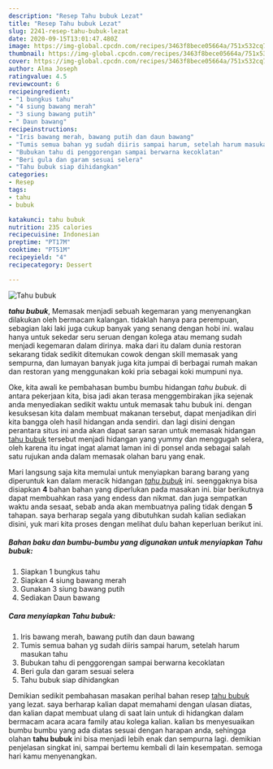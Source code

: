 ```yaml
---
description: "Resep Tahu bubuk Lezat"
title: "Resep Tahu bubuk Lezat"
slug: 2241-resep-tahu-bubuk-lezat
date: 2020-09-15T13:01:47.480Z
image: https://img-global.cpcdn.com/recipes/3463f8bece05664a/751x532cq70/tahu-bubuk-foto-resep-utama.jpg
thumbnail: https://img-global.cpcdn.com/recipes/3463f8bece05664a/751x532cq70/tahu-bubuk-foto-resep-utama.jpg
cover: https://img-global.cpcdn.com/recipes/3463f8bece05664a/751x532cq70/tahu-bubuk-foto-resep-utama.jpg
author: Alma Joseph
ratingvalue: 4.5
reviewcount: 6
recipeingredient:
- "1 bungkus tahu"
- "4 siung bawang merah"
- "3 siung bawang putih"
- " Daun bawang"
recipeinstructions:
- "Iris bawang merah, bawang putih dan daun bawang"
- "Tumis semua bahan yg sudah diiris sampai harum, setelah harum masukan tahu"
- "Bubukan tahu di penggorengan sampai berwarna kecoklatan"
- "Beri gula dan garam sesuai selera"
- "Tahu bubuk siap dihidangkan"
categories:
- Resep
tags:
- tahu
- bubuk

katakunci: tahu bubuk 
nutrition: 235 calories
recipecuisine: Indonesian
preptime: "PT17M"
cooktime: "PT51M"
recipeyield: "4"
recipecategory: Dessert

---
```



![Tahu bubuk](https://img-global.cpcdn.com/recipes/3463f8bece05664a/751x532cq70/tahu-bubuk-foto-resep-utama.jpg)

<b><i>tahu bubuk</i></b>, Memasak menjadi sebuah kegemaran yang menyenangkan dilakukan oleh bermacam kalangan. tidaklah hanya para perempuan, sebagian laki laki juga cukup banyak yang senang dengan hobi ini. walau hanya untuk sekedar seru seruan dengan kolega atau memang sudah menjadi kegemaran dalam dirinya. maka dari itu dalam dunia restoran sekarang tidak sedikit ditemukan cowok dengan skill memasak yang sempurna, dan lumayan banyak juga kita jumpai di berbagai rumah makan dan restoran yang menggunakan koki pria sebagai koki mumpuni nya.



Oke, kita awali ke pembahasan bumbu bumbu hidangan <i>tahu bubuk</i>. di antara pekerjaan kita, bisa jadi akan terasa menggembirakan jika sejenak anda menyediakan sedikit waktu untuk memasak tahu bubuk ini. dengan kesuksesan kita dalam membuat makanan tersebut, dapat menjadikan diri kita bangga oleh hasil hidangan anda sendiri. dan lagi disini dengan perantara situs ini anda akan dapat saran saran untuk memasak hidangan <u>tahu bubuk</u> tersebut menjadi hidangan yang yummy dan menggugah selera, oleh karena itu ingat ingat alamat laman ini di ponsel anda sebagai salah satu rujukan anda dalam memasak olahan baru yang enak.


Mari langsung saja kita memulai untuk menyiapkan barang barang yang diperuntuk kan dalam meracik hidangan <u><i>tahu bubuk</i></u> ini. seenggaknya bisa disiapkan <b>4</b> bahan bahan yang diperlukan pada masakan ini. biar berikutnya dapat membuahkan rasa yang endess dan nikmat. dan juga sempatkan waktu anda sesaat, sebab anda akan membuatnya paling tidak dengan <b>5</b> tahapan. saya berharap segala yang dibutuhkan sudah kalian sediakan disini, yuk mari kita proses dengan melihat dulu bahan keperluan berikut ini.

<!--inarticleads1-->

##### Bahan baku dan bumbu-bumbu yang digunakan untuk menyiapkan Tahu bubuk:

1. Siapkan 1 bungkus tahu
1. Siapkan 4 siung bawang merah
1. Gunakan 3 siung bawang putih
1. Sediakan  Daun bawang




<!--inarticleads2-->

##### Cara menyiapkan Tahu bubuk:

1. Iris bawang merah, bawang putih dan daun bawang
1. Tumis semua bahan yg sudah diiris sampai harum, setelah harum masukan tahu
1. Bubukan tahu di penggorengan sampai berwarna kecoklatan
1. Beri gula dan garam sesuai selera
1. Tahu bubuk siap dihidangkan




Demikian sedikit pembahasan masakan perihal bahan resep <u>tahu bubuk</u> yang lezat. saya berharap kalian dapat memahami dengan ulasan diatas, dan kalian dapat membuat ulang di saat lain untuk di hidangkan dalam bermacam acara acara family atau kolega kalian. kalian bs menyesuaikan bumbu bumbu yang ada diatas sesuai dengan harapan anda, sehingga olahan <b>tahu bubuk</b> ini bisa menjadi lebih enak dan sempurna lagi. demikian penjelasan singkat ini, sampai bertemu kembali di lain kesempatan. semoga hari kamu menyenangkan.
